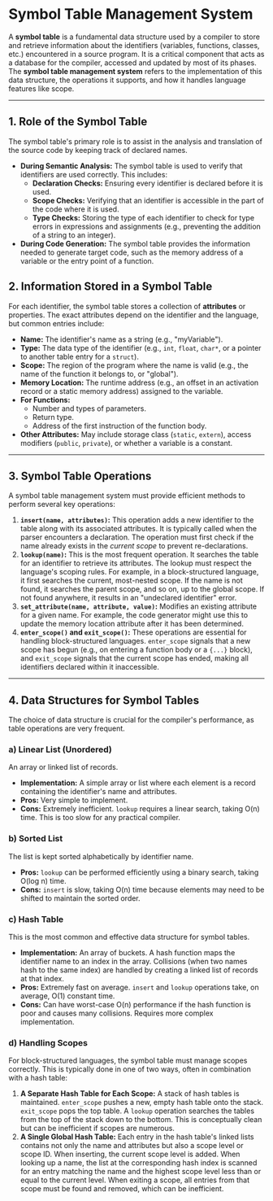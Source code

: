 # Symbol Table Management System

A **symbol table** is a fundamental data structure used by a compiler to store and retrieve information about the identifiers (variables, functions, classes, etc.) encountered in a source program. It is a critical component that acts as a database for the compiler, accessed and updated by most of its phases. The **symbol table management system** refers to the implementation of this data structure, the operations it supports, and how it handles language features like scope.

---

## 1. Role of the Symbol Table

The symbol table's primary role is to assist in the analysis and translation of the source code by keeping track of declared names.

*   **During Semantic Analysis:** The symbol table is used to verify that identifiers are used correctly. This includes:
    *   **Declaration Checks:** Ensuring every identifier is declared before it is used.
    *   **Scope Checks:** Verifying that an identifier is accessible in the part of the code where it is used.
    *   **Type Checks:** Storing the type of each identifier to check for type errors in expressions and assignments (e.g., preventing the addition of a string to an integer).
*   **During Code Generation:** The symbol table provides the information needed to generate target code, such as the memory address of a variable or the entry point of a function.

## 2. Information Stored in a Symbol Table

For each identifier, the symbol table stores a collection of **attributes** or properties. The exact attributes depend on the identifier and the language, but common entries include:

*   **Name:** The identifier's name as a string (e.g., "myVariable").
*   **Type:** The data type of the identifier (e.g., `int`, `float`, `char*`, or a pointer to another table entry for a `struct`).
*   **Scope:** The region of the program where the name is valid (e.g., the name of the function it belongs to, or "global").
*   **Memory Location:** The runtime address (e.g., an offset in an activation record or a static memory address) assigned to the variable.
*   **For Functions:**
    *   Number and types of parameters.
    *   Return type.
    *   Address of the first instruction of the function body.
*   **Other Attributes:** May include storage class (`static`, `extern`), access modifiers (`public`, `private`), or whether a variable is a constant.

---

## 3. Symbol Table Operations

A symbol table management system must provide efficient methods to perform several key operations:

1.  **`insert(name, attributes)`:** This operation adds a new identifier to the table along with its associated attributes. It is typically called when the parser encounters a declaration. The operation must first check if the name already exists in the *current scope* to prevent re-declarations.
2.  **`lookup(name)`:** This is the most frequent operation. It searches the table for an identifier to retrieve its attributes. The lookup must respect the language's scoping rules. For example, in a block-structured language, it first searches the current, most-nested scope. If the name is not found, it searches the parent scope, and so on, up to the global scope. If not found anywhere, it results in an "undeclared identifier" error.
3.  **`set_attribute(name, attribute, value)`:** Modifies an existing attribute for a given name. For example, the code generator might use this to update the memory location attribute after it has been determined.
4.  **`enter_scope()` and `exit_scope()`:** These operations are essential for handling block-structured languages. `enter_scope` signals that a new scope has begun (e.g., on entering a function body or a `{...}` block), and `exit_scope` signals that the current scope has ended, making all identifiers declared within it inaccessible.

---

## 4. Data Structures for Symbol Tables

The choice of data structure is crucial for the compiler's performance, as table operations are very frequent.

### a) Linear List (Unordered)
An array or linked list of records.
*   **Implementation:** A simple array or list where each element is a record containing the identifier's name and attributes.
*   **Pros:** Very simple to implement.
*   **Cons:** Extremely inefficient. `lookup` requires a linear search, taking O(n) time. This is too slow for any practical compiler.

### b) Sorted List
The list is kept sorted alphabetically by identifier name.
*   **Pros:** `lookup` can be performed efficiently using a binary search, taking O(log n) time.
*   **Cons:** `insert` is slow, taking O(n) time because elements may need to be shifted to maintain the sorted order.

### c) Hash Table
This is the most common and effective data structure for symbol tables.
*   **Implementation:** An array of buckets. A hash function maps the identifier name to an index in the array. Collisions (when two names hash to the same index) are handled by creating a linked list of records at that index.
*   **Pros:** Extremely fast on average. `insert` and `lookup` operations take, on average, O(1) constant time.
*   **Cons:** Can have worst-case O(n) performance if the hash function is poor and causes many collisions. Requires more complex implementation.

### d) Handling Scopes

For block-structured languages, the symbol table must manage scopes correctly. This is typically done in one of two ways, often in combination with a hash table:

1.  **A Separate Hash Table for Each Scope:** A stack of hash tables is maintained. `enter_scope` pushes a new, empty hash table onto the stack. `exit_scope` pops the top table. A `lookup` operation searches the tables from the top of the stack down to the bottom. This is conceptually clean but can be inefficient if scopes are numerous.
2.  **A Single Global Hash Table:** Each entry in the hash table's linked lists contains not only the name and attributes but also a scope level or scope ID. When inserting, the current scope level is added. When looking up a name, the list at the corresponding hash index is scanned for an entry matching the name and the highest scope level less than or equal to the current level. When exiting a scope, all entries from that scope must be found and removed, which can be inefficient. 